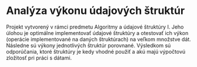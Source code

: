 # Analýza výkonu údajových štruktúr
Projekt vytvorený v rámci predmetu Algoritmy a údajové štruktúry I. Jeho úlohou je optimálne implementovať údajové štruktúry a otestovať ich výkon (operácie implementované na daných štruktúrach) na veľkom množstve dát. Následne sú výkony jednotlivých štruktúr porovnané. Výsledkom sú odporúčania, ktoré štruktúry je kedy vhodné použiť a akú majú výpočtovú zložitosť pri práci s dátami.

